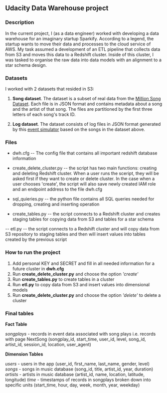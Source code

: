 ## Udacity Data Warehouse project

### Description

In the current project, I (as a data engineer) worked with developing a data warehouse for an imaginary startup Sparkify. According to a legend, the startup wants to move their data and processes to the cloud service of AWS. My task assumed a development of an ETL pipeline that collects data from S3 and moves this data to a Redshift cluster. Inside of this cluster, I was tasked to organise the raw data into data models with an alignment to a star schema design.

### Datasets

I worked with 2 datasets that resided in S3:

1. **Song dataset**. The dataset is a subset of real data from the [Million Song Dataset](http://millionsongdataset.com). Each file is in JSON format and contains metadata about a song and the artist of that song. The files are partitioned by the first three letters of each song's track ID.

2. **Log dataset**. The dataset consists of log files in JSON format generated by this [event simulator](https://github.com/Interana/eventsim) based on the songs in the dataset above. 

### Files

- dwh.cfg -- The config file that contains all important redshift database information

- create_delete_cluster.py -- the script has two main functions: creating and deleting Redshift cluster. When a user runs the sceript, they will be asked first if they want to create or delete cluster. In the case when a user chooses 'create', the script will also save newly created IAM role and an endpoint address to the file dwh.cfg

- sql_quieries.py -- the python file contains all SQL queries needed for dropping, creating and inserting operation

- create_tables.py -- the script connects to a Redshift cluster and creates staging tables for copying data from S3 and tables for a star schema

-- etl.py -- the script connects to a Redshift cluster and will copy data from S3 repository to staging tables and then will insert values into tables created by the previous script 


### How to run the project

1. Add personal KEY and SECRET and fill in all needed information for a future cluster in **dwh.cfg**
2. Run **create_delete_cluster.py** and choose the option *'create'*
3. Run **create_tables.py** to create tables in a cluster
4. Run **etl.py** to copy data from S3 and insert values into dimensional models
5. Run **create_delete_cluster.py** and choose the option *'delete'* to delete a cluster

### Final tables

**Fact Table**

*songplays* - records in event data associated with song plays i.e. records with page NextSong
(songplay_id, start_time, user_id, level, song_id, artist_id, session_id, location, user_agent)

**Dimension Tables**

*users* - users in the app (user_id, first_name, last_name, gender, level)
*songs* - songs in music database (song_id, title, artist_id, year, duration)
*artists* - artists in music database (artist_id, name, location, latitude, longitude)
*time* - timestamps of records in songplays broken down into specific units (start_time, hour, day, week, month, year, weekday)

